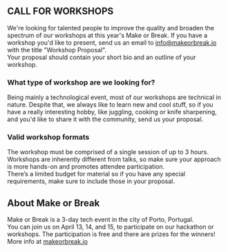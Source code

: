 ## CALL FOR WORKSHOPS

We're looking for talented people to improve the quality and broaden the spectrum of our workshops at this year's Make or Break. If you have a workshop you'd like to present, send us an email to info@makeorbreak.io with the title "Workshop Proposal".  
Your proposal should contain your short bio and an outline of your workshop.

### What type of workshop are we looking for?
Being mainly a technological event, most of our workshops are technical in nature. Despite that, we always like to learn new and cool stuff, so if you have a really interesting hobby, like juggling, cooking or knife sharpening, and you'd like to share it with the community, send us your proposal.

### Valid workshop formats
The workshop must be comprised of a single session of up to 3 hours.  
Workshops are inherently different from talks, so make sure your approach is more hands-on and promotes attendee participation.  
There’s a limited budget for material so if you have any special requirements, make sure to include those in your proposal.

## About Make or Break
Make or Break is a 3-day tech event in the city of Porto, Portugal.  
You can join us on April 13, 14, and 15, to participate on our hackathon or workshops. The participation is free and there are prizes for the winners!  
More info at [makeorbreak.io](https://makeorbreak.io)

